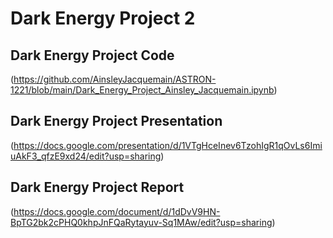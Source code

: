 # Dark Energy Project 2

## Dark Energy Project Code
(https://github.com/AinsleyJacquemain/ASTRON-1221/blob/main/Dark_Energy_Project_Ainsley_Jacquemain.ipynb)

## Dark Energy Project Presentation
(https://docs.google.com/presentation/d/1VTgHceInev6TzohIgR1qOvLs6ImiuAkF3_qfzE9xd24/edit?usp=sharing)

## Dark Energy Project Report
(https://docs.google.com/document/d/1dDvV9HN-BpTG2bk2cPHQ0khpJnFQaRytayuv-Sq1MAw/edit?usp=sharing)
